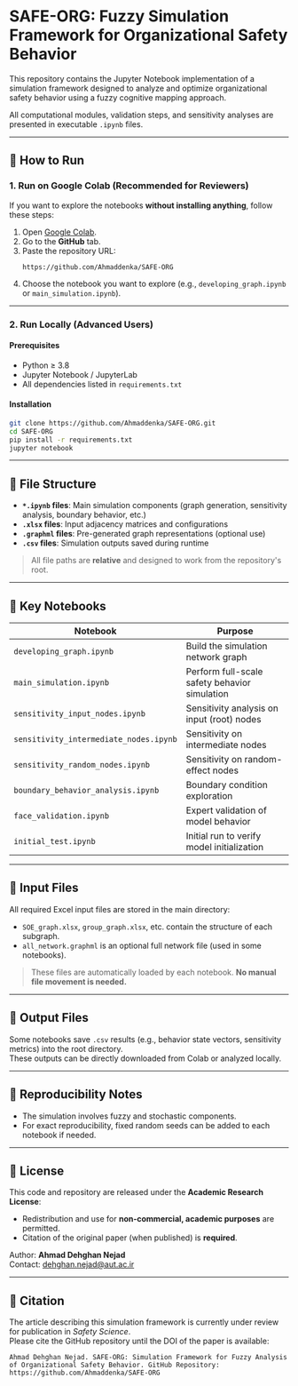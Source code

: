 # SAFE-ORG: Fuzzy Simulation Framework for Organizational Safety Behavior

This repository contains the Jupyter Notebook implementation of a simulation framework designed to analyze and optimize organizational safety behavior using a fuzzy cognitive mapping approach.

All computational modules, validation steps, and sensitivity analyses are presented in executable `.ipynb` files.

---

## 🚀 How to Run

### 1. Run on Google Colab (Recommended for Reviewers)

If you want to explore the notebooks **without installing anything**, follow these steps:

1. Open [Google Colab](https://colab.research.google.com).
2. Go to the **GitHub** tab.
3. Paste the repository URL:
   ```
   https://github.com/Ahmaddenka/SAFE-ORG
   ```
4. Choose the notebook you want to explore (e.g., `developing_graph.ipynb` or `main_simulation.ipynb`).

---

### 2. Run Locally (Advanced Users)

#### Prerequisites
- Python ≥ 3.8  
- Jupyter Notebook / JupyterLab  
- All dependencies listed in `requirements.txt`

#### Installation

```bash
git clone https://github.com/Ahmaddenka/SAFE-ORG.git
cd SAFE-ORG
pip install -r requirements.txt
jupyter notebook
```

---

## 📁 File Structure

- **`*.ipynb` files**: Main simulation components (graph generation, sensitivity analysis, boundary behavior, etc.)
- **`.xlsx` files**: Input adjacency matrices and configurations
- **`.graphml` files**: Pre-generated graph representations (optional use)
- **`.csv` files**: Simulation outputs saved during runtime

> All file paths are **relative** and designed to work from the repository's root.

---

## 📌 Key Notebooks

| Notebook                          | Purpose                                     |
|----------------------------------|---------------------------------------------|
| `developing_graph.ipynb`         | Build the simulation network graph          |
| `main_simulation.ipynb`          | Perform full-scale safety behavior simulation |
| `sensitivity_input_nodes.ipynb`  | Sensitivity analysis on input (root) nodes  |
| `sensitivity_intermediate_nodes.ipynb` | Sensitivity on intermediate nodes     |
| `sensitivity_random_nodes.ipynb` | Sensitivity on random-effect nodes          |
| `boundary_behavior_analysis.ipynb` | Boundary condition exploration            |
| `face_validation.ipynb`          | Expert validation of model behavior         |
| `initial_test.ipynb`             | Initial run to verify model initialization  |

---

## 📂 Input Files

All required Excel input files are stored in the main directory:
- `SOE_graph.xlsx`, `group_graph.xlsx`, etc. contain the structure of each subgraph.
- `all_network.graphml` is an optional full network file (used in some notebooks).

> These files are automatically loaded by each notebook. **No manual file movement is needed.**

---

## 🔄 Output Files

Some notebooks save `.csv` results (e.g., behavior state vectors, sensitivity metrics) into the root directory.  
These outputs can be directly downloaded from Colab or analyzed locally.

---

## 🧪 Reproducibility Notes

- The simulation involves fuzzy and stochastic components.
- For exact reproducibility, fixed random seeds can be added to each notebook if needed.

---

## 📄 License

This code and repository are released under the **Academic Research License**:

- Redistribution and use for **non-commercial, academic purposes** are permitted.
- Citation of the original paper (when published) is **required**.

Author: **Ahmad Dehghan Nejad**  
Contact: [dehghan.nejad@aut.ac.ir](mailto:dehghan.nejad@aut.ac.ir)

---

## 📘 Citation

The article describing this simulation framework is currently under review for publication in *Safety Science*.  
Please cite the GitHub repository until the DOI of the paper is available:

```text
Ahmad Dehghan Nejad. SAFE-ORG: Simulation Framework for Fuzzy Analysis of Organizational Safety Behavior. GitHub Repository: https://github.com/Ahmaddenka/SAFE-ORG
```
